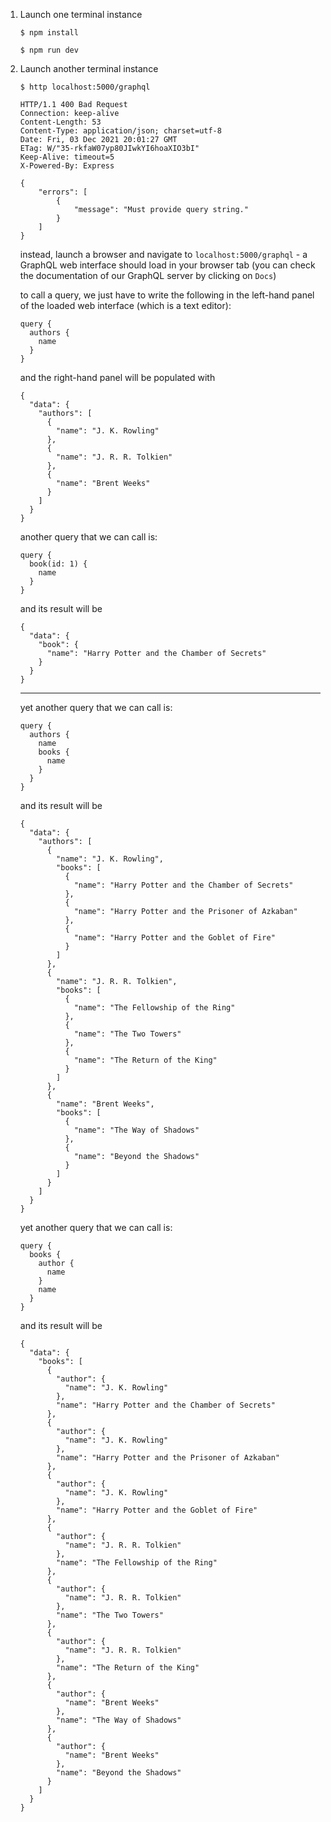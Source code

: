 1. Launch one terminal instance

    ```
    $ npm install

    $ npm run dev
    ```

2. Launch another terminal instance

    ```
    $ http localhost:5000/graphql

    HTTP/1.1 400 Bad Request
    Connection: keep-alive
    Content-Length: 53
    Content-Type: application/json; charset=utf-8
    Date: Fri, 03 Dec 2021 20:01:27 GMT
    ETag: W/"35-rkfaW07yp80JIwkYI6hoaXIO3bI"
    Keep-Alive: timeout=5
    X-Powered-By: Express

    {
        "errors": [
            {
                "message": "Must provide query string."
            }
        ]
    }
    ```

    instead, launch a browser and navigate to `localhost:5000/graphql` - a GraphQL web interface should load in your browser tab (you can check the documentation of our GraphQL server by clicking on `Docs`)

    to call a query, we just have to write the following in the left-hand panel of the loaded web interface (which is a text editor):
    ```
    query {
      authors {
        name
      }
    }
    ```
    and the right-hand panel will be populated with
    ```
    {
      "data": {
        "authors": [
          {
            "name": "J. K. Rowling"
          },
          {
            "name": "J. R. R. Tolkien"
          },
          {
            "name": "Brent Weeks"
          }
        ]
      }
    }
    ```

    another query that we can call is:
    ```
    query {
      book(id: 1) {
        name
      }
    }
    ```
    and its result will be
    ```
    {
      "data": {
        "book": {
          "name": "Harry Potter and the Chamber of Secrets"
        }
      }
    }
    ```

    ---

    yet another query that we can call is:
    ```
    query {
      authors {
        name
        books {
          name
        }
      }
    }
    ```
    and its result will be
    ```
    {
      "data": {
        "authors": [
          {
            "name": "J. K. Rowling",
            "books": [
              {
                "name": "Harry Potter and the Chamber of Secrets"
              },
              {
                "name": "Harry Potter and the Prisoner of Azkaban"
              },
              {
                "name": "Harry Potter and the Goblet of Fire"
              }
            ]
          },
          {
            "name": "J. R. R. Tolkien",
            "books": [
              {
                "name": "The Fellowship of the Ring"
              },
              {
                "name": "The Two Towers"
              },
              {
                "name": "The Return of the King"
              }
            ]
          },
          {
            "name": "Brent Weeks",
            "books": [
              {
                "name": "The Way of Shadows"
              },
              {
                "name": "Beyond the Shadows"
              }
            ]
          }
        ]
      }
    }
    ```

    yet another query that we can call is:
    ```
    query {
      books {
        author {
          name
        }
        name
      }
    }
    ```
    and its result will be
    ```
    {
      "data": {
        "books": [
          {
            "author": {
              "name": "J. K. Rowling"
            },
            "name": "Harry Potter and the Chamber of Secrets"
          },
          {
            "author": {
              "name": "J. K. Rowling"
            },
            "name": "Harry Potter and the Prisoner of Azkaban"
          },
          {
            "author": {
              "name": "J. K. Rowling"
            },
            "name": "Harry Potter and the Goblet of Fire"
          },
          {
            "author": {
              "name": "J. R. R. Tolkien"
            },
            "name": "The Fellowship of the Ring"
          },
          {
            "author": {
              "name": "J. R. R. Tolkien"
            },
            "name": "The Two Towers"
          },
          {
            "author": {
              "name": "J. R. R. Tolkien"
            },
            "name": "The Return of the King"
          },
          {
            "author": {
              "name": "Brent Weeks"
            },
            "name": "The Way of Shadows"
          },
          {
            "author": {
              "name": "Brent Weeks"
            },
            "name": "Beyond the Shadows"
          }
        ]
      }
    }
    ```